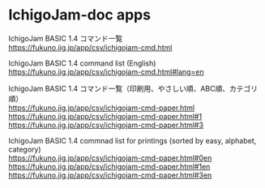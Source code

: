 # IchigoJam-doc apps

IchigoJam BASIC 1.4 コマンド一覧  
https://fukuno.jig.jp/app/csv/ichigojam-cmd.html  

IchigoJam BASIC 1.4 command list (English)  
https://fukuno.jig.jp/app/csv/ichigojam-cmd.html#lang=en  


IchigoJam BASIC 1.4 コマンド一覧（印刷用、やさしい順、ABC順、カテゴリ順）  
https://fukuno.jig.jp/app/csv/ichigojam-cmd-paper.html  
https://fukuno.jig.jp/app/csv/ichigojam-cmd-paper.html#1  
https://fukuno.jig.jp/app/csv/ichigojam-cmd-paper.html#3  

IchigoJam BASIC 1.4 commnad list for printings (sorted by easy, alphabet, category)  
https://fukuno.jig.jp/app/csv/ichigojam-cmd-paper.html#0en  
https://fukuno.jig.jp/app/csv/ichigojam-cmd-paper.html#1en  
https://fukuno.jig.jp/app/csv/ichigojam-cmd-paper.html#3en  
